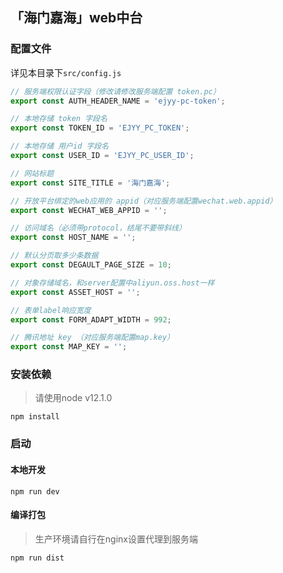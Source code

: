 ## 「海门嘉海」web中台

### 配置文件

详见本目录下`src/config.js`

```js
// 服务端权限认证字段（修改请修改服务端配置 token.pc）
export const AUTH_HEADER_NAME = 'ejyy-pc-token';

// 本地存储 token 字段名
export const TOKEN_ID = 'EJYY_PC_TOKEN';

// 本地存储 用户id 字段名
export const USER_ID = 'EJYY_PC_USER_ID';

// 网站标题
export const SITE_TITLE = '海门嘉海';

// 开放平台绑定的web应用的 appid（对应服务端配置wechat.web.appid）
export const WECHAT_WEB_APPID = '';

// 访问域名（必须带protocol，结尾不要带斜线）
export const HOST_NAME = '';

// 默认分页取多少条数据
export const DEGAULT_PAGE_SIZE = 10;

// 对象存储域名，和server配置中aliyun.oss.host一样
export const ASSET_HOST = '';

// 表单label响应宽度
export const FORM_ADAPT_WIDTH = 992;

// 腾讯地址 key （对应服务端配置map.key）
export const MAP_KEY = '';

```

### 安装依赖

> 请使用node v12.1.0

`npm install`

### 启动

#### 本地开发

`npm run dev`

#### 编译打包

> 生产环境请自行在nginx设置代理到服务端

`npm run dist`

